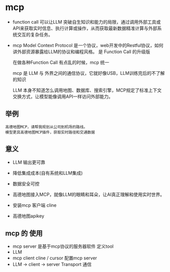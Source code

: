 # mcp

- function call
    可以让LLM 突破自生知识和能力的局限，通过调用外部工具或API来获取实时信息、执行计算或操作，从而获取最新数据精准计算与外部系统交互的复杂任务。

- mcp Model Context Protocol
    是一个协议，web开发中的Restful协议，如何讲外部资源暴露给LLM的协议和编程风格。
    是 Function Call 的升级版

    在做各种Function Call 有点乱的时候，mcp 统一

    mcp 是 LLM 与  外界之间的通信协议，它就好像USB，LLM训练完后的不了解的知识

    LLM 本身不知道怎么调用地图、数据库、搜索引擎，MCP规定了标准上下文交换方式，让模型能像调用API一样访问外部能力。

## 举例
    高德地图MCP，请帮我规划从公司到机场的路线。
    模型更具高德地图MCP插件，获取实时路径和交通数据

## 意义
- LLM 输出更可靠
- 降低集成成本(自有系统和LLM集成)
- 数据安全可控
- 高德地图接入MCP，就像LLM的眼睛和耳朵，让AI真正理解和使用实时世界。

- 安装mcp 客户端 cline
- 高德地图apikey


## mcp 的 使用
- mcp server 是基于mcp协议的服务器软件
    定义tool
- LLM
- mcp client cline / cursor
    配置mcp server
- LLM -> client -> server Transport 通信